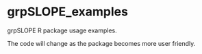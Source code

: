 # grpSLOPE_examples

grpSLOPE R package usage examples.

The code will change as the package becomes more user friendly.
